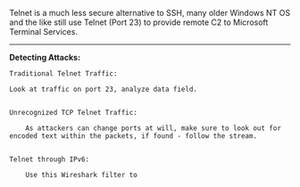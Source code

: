 
Telnet is a much less secure alternative to SSH, many older Windows NT OS and the like still use Telnet (Port 23) to provide remote C2 to Microsoft Terminal Services. 


-----------------------------------------


**Detecting Attacks:** 

	Traditional Telnet Traffic: 
	
	Look at traffic on port 23, analyze data field. 

	
	Unrecognized TCP Telnet Traffic: 

		As attackers can change ports at will, make sure to look out for encoded text within the packets, if found - follow the stream. 


	Telnet through IPv6: 

		Use this Wireshark filter to 



